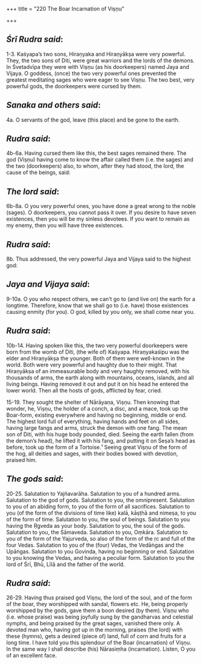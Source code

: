 +++
title = "220 The Boar Incarnation of Viṣṇu"

+++
 

## *Śrī Rudra said*:

1-3. Kaśyapa’s two sons, Hiraṇyaka and Hiraṇyākṣa were very powerful. They, the two sons of Diti, were great warriors and the lords of the demons. In Śvetadvīpa they were with Viṣṇu (as his doorkeepers) named Jaya and Vijaya. O goddess, (once) the two very powerful ones prevented the greatest meditating sages who were eager to see Viṣṇu. The two best, very powerful gods, the doorkeepers were cursed by them.

## *Sanaka and others said*:

4a. O servants of the god, leave (this place) and be gone to the earth.

## *Rudra said*:

4b-6a. Having cursed them like this, the best sages remained there. The god (Viṣṇu) having come to know the affair called them (i.e. the sages) and the two (doorkeepers) also, to whom, after they had stood, the lord, the cause of the beings, said:

## *The* *lord said*:

6b-8a. O you very powerful ones, you have done a great wrong to the noble (sages). O doorkeepers, you cannot pass it over. If you desire to have seven existences, then you will be my sinless devotees. If you want to remain as my enemy, then you will have three existences.

## *Rudra said*:

8b. Thus addressed, the very powerful Jaya and Vijaya said to the highest god:

## *Jaya and Vijaya said*:

9-10a. O you who respect others, we can’t go to (and live on) the earth for a longtime. Therefore, know that we shall go to (i.e. have) those existences causing enmity (for you). O god, killed by you only, we shall come near you.

## *Rudra said*:

10b-14. Having spoken like this, the two very powerful doorkeepers were born from the womb of Diti, (the wife of) Kaśyapa. Hiraṇyakaśipu was the elder and Hiraṇyākṣa the younger. Both of them were well-known in the world. Both were very powerful and haughty due to their might. That Hiraṇyākṣa of an immeasurable body and very haughty removed, with his thousands of arms, the earth along with mountains, oceans, islands, and all living beings. Having removed it out and put it on his head he entered the lower world. Then all the hosts of gods, afflicted by fear, cried.

15-19. They sought the shelter of Nārāyaṇa, Viṣṇu. Then knowing that wonder, he, Viṣṇu, the holder of a conch, a disc, and a mace, took up the Boar-form, existing everywhere and having no beginning, middle or end. The highest lord full of everything, having hands and feet on all sides, having large fangs and arms, struck the demon with one fang. The mean son of Diti, with his huge body pounded, died. Seeing the earth fallen (from the demon’s head), he lifted it with his fang, and putting it on Śeṣa’s head as before, took up the form of a Tortoise.¹ Seeing great Viṣṇu of the form of the hog, all deities and sages, with their bodies bowed with devotion, praised him.

## *The gods said*:

20-25. Salutation to Yajñavarāha. Salutation to you of a hundred arms. Salutation to the god of gods. Salutation to you, the omnipresent. Salutation to you of an abiding form, to you of the form of all sacrifices. Salutation to you (of the form of the divisions of time like) kalā, kāṣṭhā and nimeṣa, to you of the form of time. Salutation to you, the soul of beings. Salutation to you having the Ṛgveda as your body. Salutation to you, the soul of the gods. Salutation to you, the Sāmaveda. Salutation to you, Oṃkāra. Salutation to you of the form of the Yajurveda, so also of the form of the ṛc and full of the four Vedas. Salutation to you of the (four) Vedas, the Vedāṅgas and the Upāṅgas. Salutation to you Govinda, having no beginning or end. Salutation to you knowing the Vedas, and having a peculiar form. Salutation to you the lord of Śrī, Bhū, Līlā and the father of the world.

## *Rudra said*:

26-29. Having thus praised god Viṣṇu, the lord of the soul, and of the form of the boar, they worshipped with sandal, flowers etc. He, being properly worshipped by the gods, gave them a boon desired (by them). Viṣṇu who (i.e. whose praise) was being joyfully sung by the gandharvas and celestial nymphs, and being praised by the great sages, vanished there only. A devoted man who, having got up in the morning, praises (the lord) with these (hymns), gets a desired (piece of) land, full of corn and fruits for a long time. I have told you this splendour of the Boar (incarnation) of Viṣṇu. In the same way I shall describe (his) Nārasiṃha (incarnation). Listen, O you of an excellent face.


